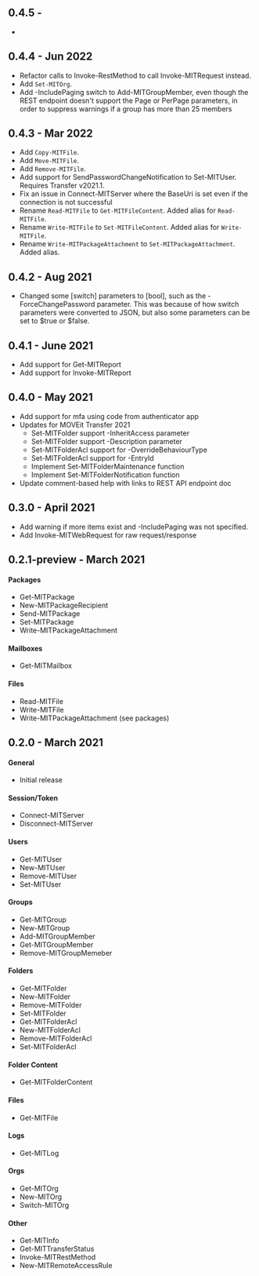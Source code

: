 ## 0.4.5 -
* 
## 0.4.4 - Jun 2022
* Refactor calls to Invoke-RestMethod to call Invoke-MITRequest instead.
* Add `Set-MITOrg`.
* Add -IncludePaging switch to Add-MITGroupMember, even though the REST endpoint doesn't
  support the Page or PerPage parameters, in order to suppress warnings if a group has more than
  25 members
## 0.4.3 - Mar 2022
* Add `Copy-MITFile`.
* Add `Move-MITFile`.
* Add `Remove-MITFile`.
* Add support for SendPasswordChangeNotification to Set-MITUser.  Requires Transfer v2021.1.
* Fix an issue in Connect-MITServer where the BaseUri is set even if the connection is not successful
* Rename `Read-MITFile` to `Get-MITFileContent`.  Added alias for `Read-MITFile`.
* Rename `Write-MITFile` to `Set-MITFileContent`.  Added alias for `Write-MITFile`.
* Rename `Write-MITPackageAttachment` to `Set-MITPackageAttachment`.  Added alias.
## 0.4.2 - Aug 2021
* Changed some [switch] parameters to [bool], such as the -ForceChangePassword
  parameter.  This was because of how switch parameters were converted to JSON, but
  also some parameters can be set to $true or $false.
## 0.4.1 - June 2021
* Add support for Get-MITReport
* Add support for Invoke-MITReport
## 0.4.0 - May 2021
* Add support for mfa using code from authenticator app
* Updates for MOVEit Transfer 2021
    * Set-MITFolder support -InheritAccess parameter
    * Set-MITFolder support -Description parameter
    * Set-MITFolderAcl support for -OverrideBehaviourType
    * Set-MITFolderAcl support for -EntryId
    * Implement Set-MITFolderMaintenance function
    * Implement Set-MITFolderNotification function
* Update comment-based help with links to REST API endpoint doc
## 0.3.0 - April 2021
* Add warning if more items exist and -IncludePaging was not specified.
* Add Invoke-MITWebRequest for raw request/response
## 0.2.1-preview - March 2021
#### Packages
* Get-MITPackage
* New-MITPackageRecipient
* Send-MITPackage
* Set-MITPackage
* Write-MITPackageAttachment
#### Mailboxes
* Get-MITMailbox
#### Files
* Read-MITFile
* Write-MITFile
* Write-MITPackageAttachment (see packages)
## 0.2.0 - March 2021
#### General
* Initial release
#### Session/Token
* Connect-MITServer
* Disconnect-MITServer
#### Users
* Get-MITUser
* New-MITUser
* Remove-MITUser
* Set-MITUser
#### Groups
* Get-MITGroup
* New-MITGroup
* Add-MITGroupMember
* Get-MITGroupMember
* Remove-MITGroupMemeber
#### Folders
* Get-MITFolder
* New-MITFolder
* Remove-MITFolder
* Set-MITFolder
* Get-MITFolderAcl
* New-MITFolderAcl
* Remove-MITFolderAcl
* Set-MITFolderAcl
#### Folder Content
* Get-MITFolderContent
#### Files
* Get-MITFile
#### Logs
* Get-MITLog
#### Orgs
* Get-MITOrg
* New-MITOrg
* Switch-MITOrg
#### Other
* Get-MITInfo
* Get-MITTransferStatus
* Invoke-MITRestMethod
* New-MITRemoteAccessRule
